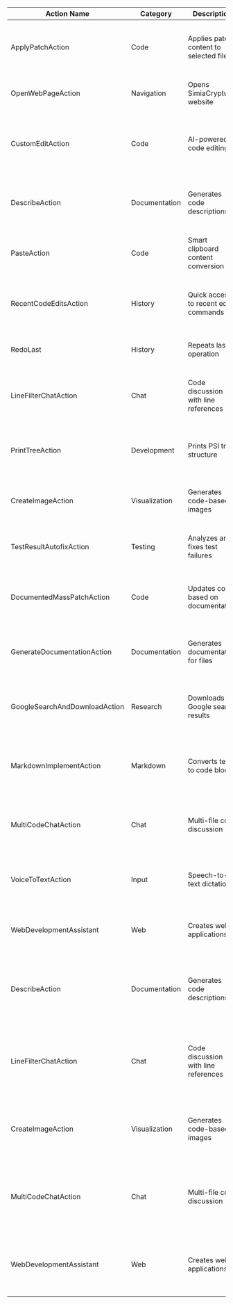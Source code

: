 | Action Name                   | Category      | Description                             | Key Features                                                                                        | Requirements                                                                      |
|-------------------------------|---------------|-----------------------------------------|-----------------------------------------------------------------------------------------------------|-----------------------------------------------------------------------------------|
| ApplyPatchAction              | Code          | Applies patch content to selected files | - Multi-file support<br>- Standard patch format<br>- Background processing                          | - Selected files<br>- Write permissions<br>- Valid patch content                  |
| OpenWebPageAction             | Navigation    | Opens SimiaCryptus website              | - Opens default browser<br>- Fixed URL navigation                                                   | - None                                                                            |
| CustomEditAction              | Code          | AI-powered code editing                 | - Multiple language support<br>- Natural language instructions<br>- Edit history                    | - Code selection<br>- AI model configuration                                      |
| DescribeAction                | Documentation | Generates code descriptions             | - Language detection<br>- Comment formatting<br>- Indentation preservation                          | - Selected code<br>- Language recognition                                         |
| PasteAction                   | Code          | Smart clipboard content conversion      | - Format detection<br>- HTML cleanup<br>- Language conversion                                       | - Valid clipboard content                                                         |
| RecentCodeEditsAction         | History       | Quick access to recent edit commands    | - Shows up to 10 commands<br>- Keyboard shortcuts<br>- Command history                              | - Previous edit commands<br>- Code selection                                      |
| RedoLast                      | History       | Repeats last AI operation               | - Background processing<br>- Session-specific history                                               | - Previous AI action<br>- Active editor                                           |
| LineFilterChatAction          | Chat          | Code discussion with line references    | - Line number references<br>- Markdown support<br>- Persistent sessions                             | - Developer actions enabled<br>- API access                                       |
| PrintTreeAction               | Development   | Prints PSI tree structure               | - Async processing<br>- Progress indication<br>- Detailed output                                    | - Developer actions enabled<br>- Valid code selection                             |
| CreateImageAction             | Visualization | Generates code-based images             | - Multiple file formats<br>- Interactive interface<br>- Auto-saving                                 | - Valid file selection<br>- AI model settings                                     |
| TestResultAutofixAction       | Testing       | Analyzes and fixes test failures        | - Error analysis<br>- Diff format fixes<br>- One-click application                                  | - Failed test selection<br>- Test framework integration                           |
| DocumentedMassPatchAction     | Code          | Updates code based on documentation     | - Multi-file processing<br>- Documentation-driven updates<br>- Web interface                        | - Documentation files<br>- Source files<br>- AI configuration                     |
| GenerateDocumentationAction   | Documentation | Generates documentation for files       | - Batch processing<br>- Configurable output<br>- Parallel processing                                | - Selected files<br>- Valid project context<br>- API access                       |
| GoogleSearchAndDownloadAction | Research      | Downloads Google search results         | - Automated search<br>- HTML file saving<br>- Title sanitization                                    | - Google API key<br>- Search Engine ID<br>- Developer actions                     |
| MarkdownImplementAction       | Markdown      | Converts text to code blocks            | - Multiple language support<br>- AI code generation<br>- Markdown formatting                        | - Markdown file<br>- Text selection<br>- AI configuration                         |
| MultiCodeChatAction           | Chat          | Multi-file code discussion              | - Multiple file support<br>- Interactive chat<br>- Code modification                                | - Selected files<br>- API access<br>- Browser support                             |
| VoiceToTextAction             | Input         | Speech-to-text dictation                | - Real-time transcription<br>- Context awareness<br>- Status indication                             | - Microphone<br>- Legacy actions enabled<br>- Audio permissions                   |
| WebDevelopmentAssistant       | Web           | Creates web applications                | - Architecture design<br>- File generation<br>- Asset creation                                      | - Project directory<br>- Internet connection<br>- API access                      |
| DescribeAction                | Documentation | Generates code descriptions             | - Language detection<br>- Comment formatting<br>- Indentation preservation<br>- AI-powered analysis | - Selected code<br>- Language recognition<br>- AI model access                    |
| LineFilterChatAction          | Chat          | Code discussion with line references    | - Line number references<br>- Markdown support<br>- Persistent sessions<br>- Browser interface      | - Developer actions enabled<br>- API access<br>- Browser support                  |
| CreateImageAction             | Visualization | Generates code-based images             | - Multiple file formats<br>- Interactive interface<br>- Auto-saving<br>- AI image generation        | - Valid file selection<br>- AI model settings<br>- API access                     |
| MultiCodeChatAction           | Chat          | Multi-file code discussion              | - Multiple file support<br>- Interactive chat<br>- Code modification<br>- Persistent sessions       | - Selected files<br>- API access<br>- Browser support<br>- Project context        |
| WebDevelopmentAssistant       | Web           | Creates web applications                | - Architecture design<br>- File generation<br>- Asset creation<br>- Code review                     | - Project directory<br>- Internet connection<br>- API access<br>- Browser support |